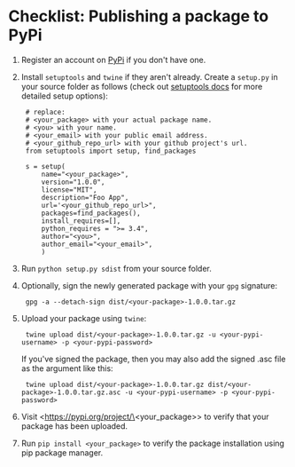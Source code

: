 # Checklist: Publishing a package to PyPi

1. Register an account on [PyPi](https://pypi.org/) if you don't have one.
2. Install `setuptools` and `twine` if they aren't already. Create a `setup.py` in your source folder as follows (check out [setuptools docs](https://setuptools.readthedocs.io) for more detailed setup options):

		# replace:
		# <your_package> with your actual package name.
		# <you> with your name.
		# <your_email> with your public email address.
		# <your_github_repo_url> with your github project's url.
		from setuptools import setup, find_packages
		
		s = setup(
			name="<your_package>",
			version="1.0.0",
			license="MIT",
			description="Foo App",
			url='<your_github_repo_url>",
			packages=find_packages(),
			install_requires=[],
			python_requires = ">= 3.4",
			author="<you>",
			author_email="<your_email>",
			)

3. Run `python setup.py sdist` from your source folder.
4. Optionally, sign the newly generated package with your `gpg` signature:

		gpg -a --detach-sign dist/<your-package>-1.0.0.tar.gz
	
5. Upload your package using `twine`:

		twine upload dist/<your-package>-1.0.0.tar.gz -u <your-pypi-username> -p <your-pypi-password>
	
	If you've signed the package, then you may also add the signed .asc file as the argument like this:
	
		twine upload dist/<your-package>-1.0.0.tar.gz dist/<your-package>-1.0.0.tar.gz.asc -u <your-pypi-username> -p <your-pypi-password>

6. Visit <https://pypi.org/project/\<your_package\>> to verify that your package has been uploaded.

7. Run `pip install <your_package>` to verify the package installation using pip package manager.